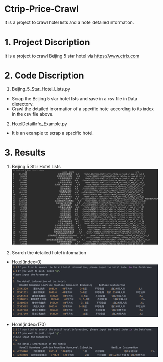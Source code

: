 # Ctrip-Price-Crawl
It is a project to crawl hotel lists and a hotel detailed information.

# 1. Project Discription
It is a project to crawl Beijing 5 star hotel via https://www.ctrip.com

# 2. Code Discription
1) Beijing_5_Star_Hotel_Lists.py
- Scrap the Beijing 5 star hotel lists and save in a csv file in Data dierectory.
- Crawl the detailed information of a specific hotel according to its index in the csv file above.
2) HotelDetailInfo_Example.py
- It is an example to scrap a specific hotel. 

# 3. Results
1) Beijing 5 Star Hotel Lists
![Image](https://github.com/icmpnorequest/Ctrip-Price-Crawl/blob/master/Image/1.%20Hotel%20Lists%20csv.png)

2) Search the detailed hotel information
- Hotel(index=0)
![Image](https://github.com/icmpnorequest/Ctrip-Price-Crawl/blob/master/Image/2.%20Hotel%200%20Result.png)

- Hotel(index=170)
![Image](https://github.com/icmpnorequest/Ctrip-Price-Crawl/blob/master/Image/3.%20Hotel%20170%20Result.png)
